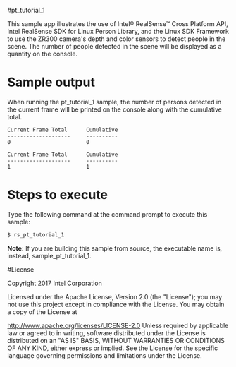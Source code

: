 

#pt_tutorial_1

This sample app illustrates the use of Intel® RealSense™ Cross Platform API, Intel RealSense SDK for Linux Person Library, and the Linux SDK Framework to use the ZR300 camera's depth and color sensors to detect people in the scene. The number of people detected in the scene will be displayed as a quantity on the console.

# Sample output

When running the pt_tutorial_1 sample, the number of persons detected in the current frame will be printed on the console along with the cumulative total.

```
Current Frame Total      Cumulative
--------------------     ----------
0                        0

Current Frame Total      Cumulative
--------------------     ----------
1                        1
```


# Steps to execute

Type the following command at the command prompt to execute this sample:


```bash
$ rs_pt_tutorial_1
```

**Note:** If you are building this sample from source, the executable name is, instead, sample_pt_tutorial_1.


#License

Copyright 2017 Intel Corporation

Licensed under the Apache License, Version 2.0 (the "License"); you may not use this project except in compliance with the License. You may obtain a copy of the License at

http://www.apache.org/licenses/LICENSE-2.0 Unless required by applicable law or agreed to in writing, software distributed under the License is distributed on an "AS IS" BASIS, WITHOUT WARRANTIES OR CONDITIONS OF ANY KIND, either express or implied. See the License for the specific language governing permissions and limitations under the License.
